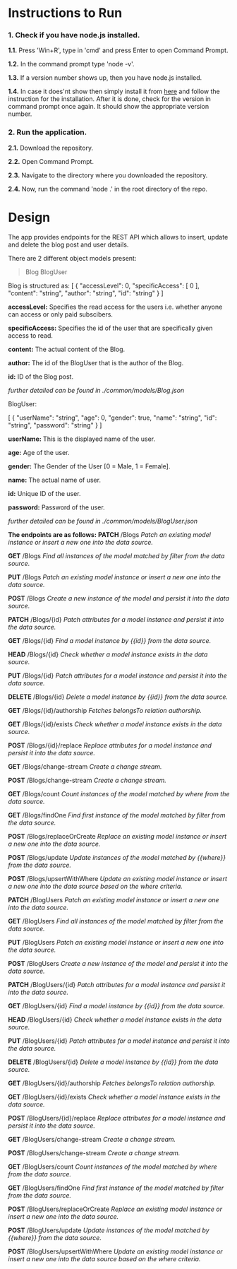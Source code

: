 Instructions to Run
===


### 1. Check if you have node.js installed.

**1.1.** Press 'Win+R', type in 'cmd' and press Enter to open Command Prompt.  
  
**1.2.** In the command prompt type 'node -v'.
  
**1.3.** If a version number shows up, then you have node.js installed.
  
**1.4.** In case it does'nt show then simply install it from [here](https://nodejs.org/en/) and follow the instruction for the installation. After it is done, check for the version in command prompt once again. It should show the appropriate version number.

### 2. Run the application. 

**2.1.** Download the repository.  

**2.2.** Open Command Prompt.  

**2.3.** Navigate to the directory where you downloaded the repository.  

**2.4.** Now, run the command 'node .' in the root directory of the repo.

Design
===

The app provides endpoints for the REST API which allows to insert, update and delete the blog post and user details.  

There are 2 different object models present:
>Blog
>BlogUser

Blog is structured as:
[
  {
    "accessLevel": 0,
    "specificAccess": [
      0
    ],
    "content": "string",
    "author": "string",
    "id": "string"
  }
]

**accessLevel:** Specifies the read access for the users i.e. whether anyone can access or only paid subscibers.

**specificAccess:** Specifies the id of the user that are specifically given access to read.

**content:** The actual content of the Blog.

**author:** The id of the BlogUser that is the author of the Blog.

**id:** ID of the Blog post.

*further detailed can be found in ./common/models/Blog.json*


BlogUser:

[
  {
    "userName": "string",
    "age": 0,
    "gender": true,
    "name": "string",
    "id": "string",
    "password": "string"
  }
]

**userName:** This is the displayed name of the user.

**age:** Age of the user.

**gender:** The Gender of the User [0 = Male, 1 = Female].

**name:** The actual name of user.

**id:** Unique ID of the user.

**password:** Password of the user.

*further detailed can be found in ./common/models/BlogUser.json*


**The endpoints are as follows:**
**PATCH** /Blogs  *Patch an existing model instance or insert a new one into the data source.*  

**GET** /Blogs  *Find all instances of the model matched by filter from the data source.*  

**PUT** /Blogs *Patch an existing model instance or insert a new one into the data source.*  

**POST** /Blogs *Create a new instance of the model and persist it into the data source.*  

**PATCH** /Blogs/{id} *Patch attributes for a model instance and persist it into the data source.*  

**GET** /Blogs/{id} *Find a model instance by {{id}} from the data source.*  

**HEAD** /Blogs/{id} *Check whether a model instance exists in the data source.*  

**PUT** /Blogs/{id} *Patch attributes for a model instance and persist it into the data source.*  

**DELETE** /Blogs/{id} *Delete a model instance by {{id}} from the data source.*  

**GET** /Blogs/{id}/authorship *Fetches belongsTo relation authorship.*  

**GET** /Blogs/{id}/exists *Check whether a model instance exists in the data source.*  

**POST** /Blogs/{id}/replace *Replace attributes for a model instance and persist it into the data source.*  

**GET** /Blogs/change-stream *Create a change stream.*  

**POST** /Blogs/change-stream *Create a change stream.*  

**GET** /Blogs/count *Count instances of the model matched by where from the data source.*  

**GET** /Blogs/findOne *Find first instance of the model matched by filter from the data source.*  

**POST** /Blogs/replaceOrCreate *Replace an existing model instance or insert a new one into the data source.*  

**POST** /Blogs/update *Update instances of the model matched by {{where}} from the data source.*  

**POST** /Blogs/upsertWithWhere *Update an existing model instance or insert a new one into the data source based on the where criteria.*  


**PATCH** /BlogUsers  *Patch an existing model instance or insert a new one into the data source.*  

**GET** /BlogUsers  *Find all instances of the model matched by filter from the data source.*  

**PUT** /BlogUsers *Patch an existing model instance or insert a new one into the data source.*  

**POST** /BlogUsers *Create a new instance of the model and persist it into the data source.*  

**PATCH** /BlogUsers/{id} *Patch attributes for a model instance and persist it into the data source.*  

**GET** /BlogUsers/{id} *Find a model instance by {{id}} from the data source.*  

**HEAD** /BlogUsers/{id} *Check whether a model instance exists in the data source.*  

**PUT** /BlogUsers/{id} *Patch attributes for a model instance and persist it into the data source.*  

**DELETE** /BlogUsers/{id} *Delete a model instance by {{id}} from the data source.*  

**GET** /BlogUsers/{id}/authorship *Fetches belongsTo relation authorship.*  

**GET** /BlogUsers/{id}/exists *Check whether a model instance exists in the data source.*  

**POST** /BlogUsers/{id}/replace *Replace attributes for a model instance and persist it into the data source.*  

**GET** /BlogUsers/change-stream *Create a change stream.*  

**POST** /BlogUsers/change-stream *Create a change stream.*  

**GET** /BlogUsers/count *Count instances of the model matched by where from the data source.*  

**GET** /BlogUsers/findOne *Find first instance of the model matched by filter from the data source.*  

**POST** /BlogUsers/replaceOrCreate *Replace an existing model instance or insert a new one into the data source.*  

**POST** /BlogUsers/update *Update instances of the model matched by {{where}} from the data source.*  

**POST** /BlogUsers/upsertWithWhere *Update an existing model instance or insert a new one into the data source based on the where criteria.*  
